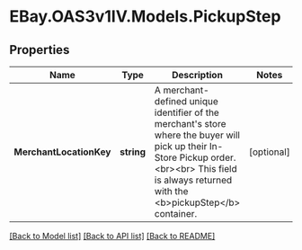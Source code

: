 # EBay.OAS3v1IV.Models.PickupStep
## Properties

Name | Type | Description | Notes
------------ | ------------- | ------------- | -------------
**MerchantLocationKey** | **string** | A merchant-defined unique identifier of the merchant&#x27;s store where the buyer will pick up their In-Store Pickup order.&lt;br&gt;&lt;br&gt; This field is always returned with the &lt;b&gt;pickupStep&lt;/b&gt; container. | [optional] 

[[Back to Model list]](../README.md#documentation-for-models) [[Back to API list]](../README.md#documentation-for-api-endpoints) [[Back to README]](../README.md)

